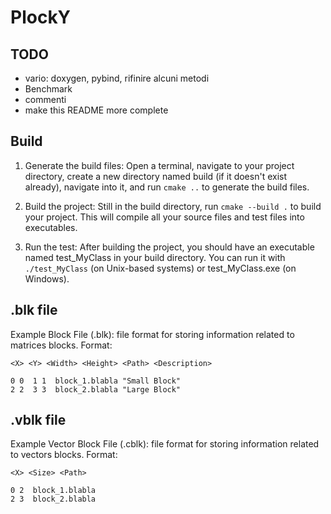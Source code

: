 # PlockY


## TODO 
- vario: doxygen, pybind, rifinire alcuni metodi 
- Benchmark
- commenti
- make this README more complete

## Build

1) Generate the build files: Open a terminal, navigate to your project directory, create a new directory named build (if it doesn't exist already), navigate into it, and run ```cmake ..```
to generate the build files.

2) Build the project: Still in the build directory, run ```cmake --build .``` to build your project. This will compile all your source files and test files into executables.

3) Run the test: After building the project, you should have an executable named test_MyClass in your build directory. You can run it with ```./test_MyClass``` (on Unix-based systems) or test_MyClass.exe (on Windows).


## .blk file

Example Block File (.blk): file format for storing information related to matrices blocks.
Format:

```
<X> <Y> <Width> <Height> <Path> <Description>

0 0  1 1  block_1.blabla "Small Block"
2 2  3 3  block_2.blabla "Large Block"
```

## .vblk file

Example Vector Block File (.cblk): file format for storing information related to vectors blocks.
Format:

```
<X> <Size> <Path>

0 2  block_1.blabla
2 3  block_2.blabla
```
